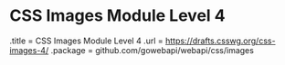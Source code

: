 # CSS Images Module Level 4

.title = CSS Images Module Level 4
.url = <https://drafts.csswg.org/css-images-4/>
.package = github.com/gowebapi/webapi/css/images

